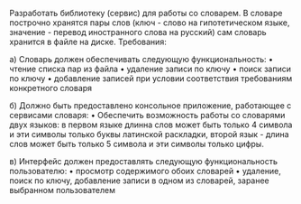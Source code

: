 Разработать библиотеку (сервис) для работы со словарем. В
словаре построчно хранятся пары слов (ключ - слово на
гипотетическом языке, значение - перевод иностранного слова
на русский) сам словарь хранится в файле на диске.
Требования:

а) Словарь должен обеспечивать следующую функциональность:
• чтение списка пар из файла
• удаление записи по ключу
• поиск записи по ключу
• добавление записей при условии соответствия требованиям конкретного словаря

б) Должно быть предоставлено консольное приложение, работающее с
сервисами словаря:
• Обеспечить возможность работы со словарями двух языков: в первом
языке длинна слов может быть только 4 символа и эти символы только
буквы латинской раскладки, второй язык - длина слов может быть только
5 символа и эти символы только цифры.

в) Интерфейс должен предоставлять следующую функциональность
пользователю:
• просмотр содержимого обоих словарей
• удаление, поиск по ключу, добавление записи в одном из словарей, заранее
выбранном пользователем
